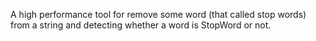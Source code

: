 A high performance tool for remove some word (that called stop words) from a string and detecting whether a word is StopWord or not.